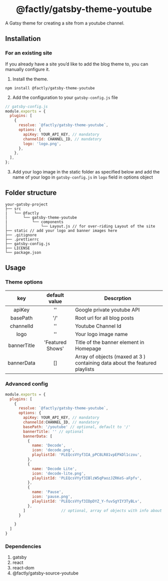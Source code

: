 <h1 align="center">
  @factly/gatsby-theme-youtube
</h1>

A Gatsy theme for creating a site from a youtube channel.

## Installation

### For an existing site

If you already have a site you’d like to add the blog theme to, you can manually configure it.

1. Install the theme.

```shell
npm install @factly/gatsby-theme-youtube
```

2. Add the configuration to your `gatsby-config.js` file

```js
// gatsby-config.js
module.exports = {
  plugins: [
    {
      resolve: `@factly/gatsby-theme-youtube`,
      options: {
        apiKey: YOUR_API_KEY, // mandatory
        channelId: CHANNEL_ID, // mandatory
        logo: 'logo.png',
      },
    },
  ],
};
```

3.  Add your logo image in the static folder as specified below and add the name of your logo in `gatsby-config.js` in `logo` field in options object

## Folder structure

```text
your-gatsby-project
├── src
|   └── @factly
│       └── gatsby-theme-youtube
|           └── components
│               └── Layout.js // for over-riding Layout of the site
├── static // add your logo and banner images here
├── .gitignore
├── .prettierrc
├── gatsby-config.js
├── LICENSE
└── package.json
```

## Usage

### Theme options

|     key     |  default value   | Descrption                                                                  |
| :---------: | :--------------: | --------------------------------------------------------------------------- |
|   apiKey    |        ''        | Google private youtube API                                                  |
|  basePath   |       '/'        | Root url for all blog posts                                                 |
|  channelId  |        ''        | Youtube Channel Id                                                          |
|    logo     |        ''        | Your logo image name                                                        |
| bannerTitle | 'Featured Shows' | Title of the banner element in Homepage                                     |
| bannerData  |        []        | Array of objects (maxed at 3 ) containing data about the featured playlists |

### Advanced config

```js
module.exports = {
  plugins: [
    {
      resolve: `@factly/gatsby-theme-youtube`,
      options: {
        apiKey: YOUR_API_KEY, // mandatory
        channelId:CHANNEL_ID, // mandatory
        basePath: '/youtube' // optional, default to '/'
        bannerTitle: '' // optional
        bannerData: [
          {
            name: 'Decode',
            icon: 'decode.png',
            playlistId: 'PLEQcsVYyf3IA_pPC8LR81vpEPkDl1czou',
          },
          {
            name: 'Decode Lite',
            icon: 'decode-lite.png',
            playlistId: 'PLEQcsVYyf3IBlzW5qPaozJZRKeS-aFpfv',
          },
          {
            name: 'Pause',
            icon: 'pause.png',
            playlistId: 'PLEQcsVYyf3IDpDYZ_Y-fuvSgYIY3TyBLv',
          },
        ]                // optional, array of objects with info about banner playlists
      }

    }
  ]
}
```

### Dependencies

1. gatsby
2. react
3. react-dom
4. @factly/gatsby-source-youtube
